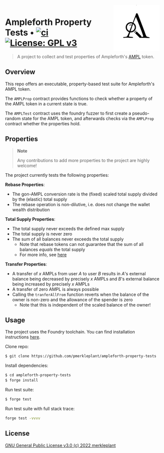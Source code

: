 <img align="right" width="150" height="150" top="100" src="./assets/logo.png">

# Ampleforth Property Tests • [![ci](https://github.com/pmerkleplant/ampleforth-property-tests/actions/workflows/unit-tests.yml/badge.svg)](https://github.com/pmerkleplant/ampleforth-property-tests/actions/workflows/unit-tests.yml) [![License: GPL v3](https://img.shields.io/badge/License-GPLv3-blue.svg)](https://www.gnu.org/licenses/gpl-3.0)

> A project to collect and test properties of Ampleforth's [AMPL](https://docs.ampleforth.org/learn/about-the-ampleforth-protocol) token.


## Overview

This repo offers an executable, property-based test suite for Ampleforth's AMPL token.

The `AMPLProp` contract provides functions to check whether a property of the AMPL token in a current state is true.

The `AMPLTest` contract uses the foundry fuzzer to first create a pseudo-random state for the AMPL token, and
afterwards checks via the `AMPLProp` contract whether the properties hold.


## Properties

> **Note**
>
> Any contributions to add more properties to the project are highly welcome!

The project currently tests the following properties:

**Rebase Properties**:

- The gon-AMPL conversion rate is the (fixed) scaled total supply divided by the (elastic) total supply
- The rebase operation is non-dilutive, i.e. does not change the wallet wealth distribution

**Total Supply Properties**:

- The total supply never exceeds the defined max supply
- The total supply is never zero
- The sum of all balances never exceeds the total supply
    - Note that rebase tokens can not guarantee that the sum of all balances _equals_ the total supply
    - For more info, see [here](https://github.com/ampleforth/ampleforth-contracts/blob/ab5abe27fc5b107d9acacd9199809760f35a2ac7/contracts/UFragments.sol#L35-L37)

**Transfer Properties**:

- A transfer of _x_ AMPLs from user _A_ to user _B_ results in _A_'s external balance being decreased by precisely _x_
  AMPLs and _B_'s external balance being increased by precisely _x_ AMPLs
- A transfer of zero AMPL is always possible
- Calling the `tranferAllFrom` function reverts when the balance of the owner is non-zero and the allowance of the spender
  is zero
    - Note that this is independent of the scaled balance of the owner!


## Usage

The project uses the Foundry toolchain. You can find installation instructions [here](https://getfoundry.sh/).

Clone repo:
```bash
$ git clone https://github.com/pmerkleplant/ampleforth-property-tests
```

Install dependencies:
```bash
$ cd ampleforth-property-tests
$ forge install
```

Run test suite:
```bash
$ forge test
```

Run test suite with full stack trace:
```bash
forge test -vvvv
```

## License

[GNU General Public License v3.0 (c) 2022 merkleplant](./LICENSE)
